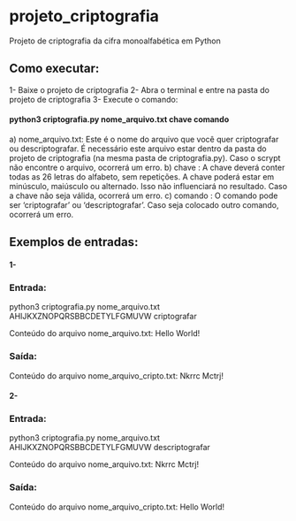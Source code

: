 # projeto_criptografia
Projeto de criptografia da cifra monoalfabética em Python

## Como executar:

1- Baixe o projeto de criptografia
2- Abra o terminal e entre na pasta do projeto de criptografia
3- Execute o comando:
#### python3 criptografia.py nome_arquivo.txt chave comando
  a) nome_arquivo.txt: Este é o nome do arquivo que você quer criptografar ou descriptografar. É necessário este arquivo estar dentro da pasta do projeto de criptografia (na mesma pasta de criptografia.py). Caso o scrypt não encontre o arquivo, ocorrerá um erro.
  b) chave : A chave deverá conter todas as 26 letras do alfabeto, sem repetições. A chave poderá estar em minúsculo, maiúsculo ou alternado. Isso não influenciará no resultado. Caso a chave não seja válida, ocorrerá um erro.
  c) comando : O comando pode ser ‘criptografar’ ou ‘descriptografar’. Caso seja colocado outro comando, ocorrerá um erro.
  
  
## Exemplos de entradas:

#### 1-
### Entrada:
python3 criptografia.py nome_arquivo.txt AHIJKXZNOPQRSBBCDETYLFGMUVW criptografar

Conteúdo do arquivo nome_arquivo.txt: Hello World!

### Saída:

Conteúdo do arquivo nome_arquivo_cripto.txt: Nkrrc Mctrj!

#### 2-
### Entrada:
python3 criptografia.py nome_arquivo.txt AHIJKXZNOPQRSBBCDETYLFGMUVW descriptografar

Conteúdo do arquivo nome_arquivo.txt: Nkrrc Mctrj!

### Saída:

Conteúdo do arquivo nome_arquivo_cripto.txt: Hello World!
